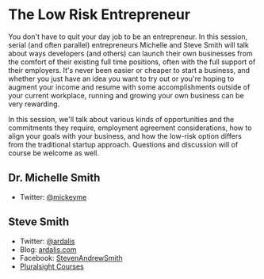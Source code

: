 The Low Risk Entrepreneur
============

You don't have to quit your day job to be an entrepreneur.  In this session, serial (and often parallel) entrepreneurs Michelle and Steve Smith will talk about ways developers (and others) can launch their own businesses from the comfort of their existing full time positions, often with the full support of their employers.  It's never been easier or cheaper to start a business, and whether you just have an idea you want to try out or you're hoping to augment your income and resume with some accomplishments outside of your current workplace, running and growing your own business can be very rewarding.

In this session, we'll talk about various kinds of opportunities and the commitments they require, employment agreement considerations, how to align your goals with your business, and how the low-risk option differs from the traditional startup approach.  Questions and discussion will of course be welcome as well.

## Dr. Michelle Smith

- Twitter: [@mickeyme](http://twitter.com/mickeyme)

## Steve Smith

- Twitter: 	[@ardalis](http://twitter.com/ardalis)
- Blog: 		[ardalis.com](http://ardalis.com)
- Facebook: 	[StevenAndrewSmith](http://facebook.com/StevenAndrewSmith)
- [Pluralsight Courses](http://pluralsight.com/training/Authors/Details/steve-smith)


